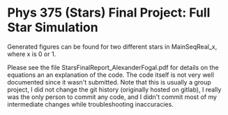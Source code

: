 # Phys 375 (Stars) Final Project: Full Star Simulation

Generated figures can be found for two different stars in MainSeqReal\_x, where x is 0 or 1.

Please see the file StarsFinalReport\_AlexanderFogal.pdf for details on the equations an an explanation of the code. The code itself is not very well documented since it wasn't submitted. Note that this is usually a group project, I did not change the git history (originally hosted on gitlab), I really was the only person to commit any code, and I didn't commit most of my intermediate changes while troubleshooting inaccuracies. 
